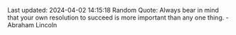 Last updated: 2024-04-02 14:15:18
Random Quote: Always bear in mind that your own resolution to succeed is more important than any one thing. - Abraham Lincoln